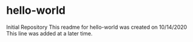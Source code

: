 # hello-world
Initial Repository
This readme for hello-world was created on 10/14/2020
This line was added at a later time.
